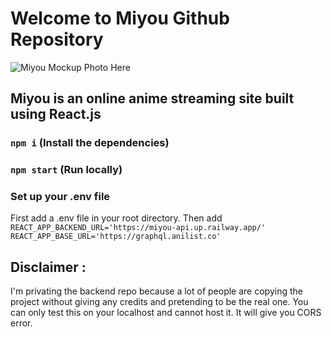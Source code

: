# Welcome to Miyou Github Repository

![Miyou Mockup Photo Here](https://i.ibb.co/0fQmS4F/Miyou-Mockup.jpg)

## Miyou is an online anime streaming site built using React.js

### `npm i` (Install the dependencies)

### `npm start` (Run locally)

### Set up your .env file

First add a .env file in your root directory. Then add
`REACT_APP_BACKEND_URL='https://miyou-api.up.railway.app/'`
`REACT_APP_BASE_URL='https://graphql.anilist.co'`

## Disclaimer :

I'm privating the backend repo because a lot of people are copying the project without giving any credits and pretending to be the real one. You can only test this on your localhost and cannot host it. It will give you CORS error.
